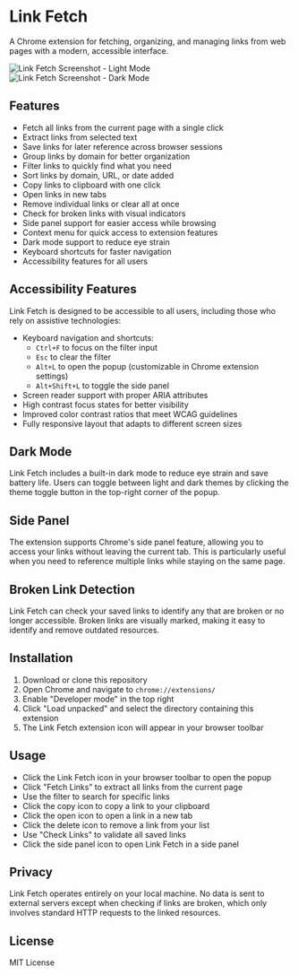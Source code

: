 # Link Fetch

A Chrome extension for fetching, organizing, and managing links from web pages with a modern, accessible interface.

![Link Fetch Screenshot - Light Mode](screenshots/light-mode.png)
![Link Fetch Screenshot - Dark Mode](screenshots/dark-mode.png)

## Features

- Fetch all links from the current page with a single click
- Extract links from selected text
- Save links for later reference across browser sessions
- Group links by domain for better organization
- Filter links to quickly find what you need
- Sort links by domain, URL, or date added
- Copy links to clipboard with one click
- Open links in new tabs
- Remove individual links or clear all at once
- Check for broken links with visual indicators
- Side panel support for easier access while browsing
- Context menu for quick access to extension features
- Dark mode support to reduce eye strain
- Keyboard shortcuts for faster navigation
- Accessibility features for all users

## Accessibility Features

Link Fetch is designed to be accessible to all users, including those who rely on assistive technologies:

- Keyboard navigation and shortcuts:
  - `Ctrl+F` to focus on the filter input
  - `Esc` to clear the filter
  - `Alt+L` to open the popup (customizable in Chrome extension settings)
  - `Alt+Shift+L` to toggle the side panel
- Screen reader support with proper ARIA attributes
- High contrast focus states for better visibility
- Improved color contrast ratios that meet WCAG guidelines
- Fully responsive layout that adapts to different screen sizes

## Dark Mode

Link Fetch includes a built-in dark mode to reduce eye strain and save battery life. Users can toggle between light and dark themes by clicking the theme toggle button in the top-right corner of the popup.

## Side Panel

The extension supports Chrome's side panel feature, allowing you to access your links without leaving the current tab. This is particularly useful when you need to reference multiple links while staying on the same page.

## Broken Link Detection

Link Fetch can check your saved links to identify any that are broken or no longer accessible. Broken links are visually marked, making it easy to identify and remove outdated resources.

## Installation

1. Download or clone this repository
2. Open Chrome and navigate to `chrome://extensions/`
3. Enable "Developer mode" in the top right
4. Click "Load unpacked" and select the directory containing this extension
5. The Link Fetch extension icon will appear in your browser toolbar

## Usage

- Click the Link Fetch icon in your browser toolbar to open the popup
- Click "Fetch Links" to extract all links from the current page
- Use the filter to search for specific links
- Click the copy icon to copy a link to your clipboard
- Click the open icon to open a link in a new tab
- Click the delete icon to remove a link from your list
- Use "Check Links" to validate all saved links
- Click the side panel icon to open Link Fetch in a side panel

## Privacy

Link Fetch operates entirely on your local machine. No data is sent to external servers except when checking if links are broken, which only involves standard HTTP requests to the linked resources.

## License

MIT License 